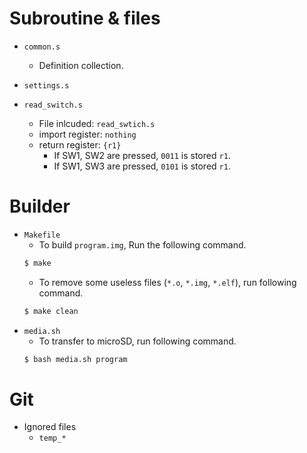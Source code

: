 # Subroutine & files
- `common.s`
	- Definition collection.
- `settings.s`
	
- `read_switch.s`
	- File inlcuded: `read_swtich.s`
	- import register: `nothing`
	- return register: `{r1}`
		- If SW1, SW2 are pressed, `0011` is stored `r1`.
		- If SW1, SW3 are pressed, `0101` is stored `r1`.
# Builder
- `Makefile`
	- To build `program.img`, Run the following command.
	```Bash
	$ make
	```
	- To remove some useless files (`*.o`, `*.img`, `*.elf`), run following command.
	```Bash
	$ make clean
	```
- `media.sh`
	- To transfer to microSD, run following command.
	```Bash
	$ bash media.sh program
	```
# Git
- Ignored files
	- `temp_*`

